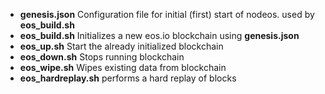 - **genesis.json** Configuration file for initial (first) start of nodeos. used by **eos_build.sh**
- **eos_build.sh** Initializes a new eos.io blockchain using **genesis.json**
- **eos_up.sh** Start the already initialized blockchain
- **eos_down.sh** Stops running blockchain
- **eos_wipe.sh** Wipes existing data from blockchain
- **eos_hardreplay.sh** performs a hard replay of blocks
